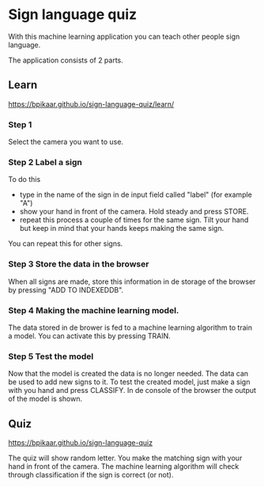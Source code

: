# Sign language quiz

With this machine learning application you can teach other people sign language.

The application consists of 2 parts.

## Learn

https://bpikaar.github.io/sign-language-quiz/learn/ 

### Step 1
Select the camera you want to use. 

### Step 2 Label a sign 
To do this
- type in the name of the sign in de input field called "label" (for example "A")
- show your hand in front of the camera. Hold steady and press STORE.
- repeat this process a couple of times for the same sign. Tilt your hand but keep in mind that your hands keeps making the same sign. 

You can repeat this for other signs. 

### Step 3 Store the data in the browser

When all signs are made, store this information in de storage of the browser by pressing "ADD TO INDEXEDDB".

### Step 4 Making the machine learning model. 

The data stored in de brower is fed to a machine learning algorithm to train a model. You can activate this by pressing TRAIN.

### Step 5 Test the model

Now that the model is created the data is no longer needed. The data can be used to add new signs to it. 
To test the created model, just make a sign with you hand and press CLASSIFY. In de console of the browser the output of the model is shown. 

## Quiz

https://bpikaar.github.io/sign-language-quiz

The quiz will show random letter. You make the matching sign with your hand in front of the camera. The machine learning algorithm will check through classification if the sign is correct (or not). 
